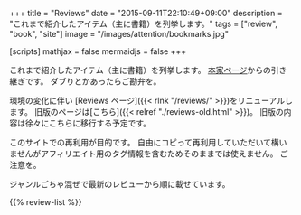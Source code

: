 +++
title = "Reviews"
date = "2015-09-11T22:10:49+09:00"
description = "これまで紹介したアイテム（主に書籍）を列挙します。"
tags = ["review", "book", "site"]
image = "/images/attention/bookmarks.jpg"

[scripts]
  mathjax = false
  mermaidjs = false
+++

これまで紹介したアイテム（主に書籍）を列挙します。
[本家ページ](https://baldanders.info/spiegel/archive/reviews.shtml)からの引き継ぎです。
ダブりとかあったらご勘弁を。

環境の変化に伴い [Reviews ページ]({{< rlnk "/reviews/" >}})をリニューアルします。
旧版のページは[こちら]({{< relref "./reviews-old.html" >}})。
旧版の内容は徐々にこちらに移行する予定です。

このサイトでの再利用が目的です。
自由にコピって再利用していただいて構いませんがアフィリエイト用のタグ情報を含むためそのままでは使えません。
ご注意を。

ジャンルごちゃ混ぜで最新のレビューから順に載せています。

{{% review-list %}}
